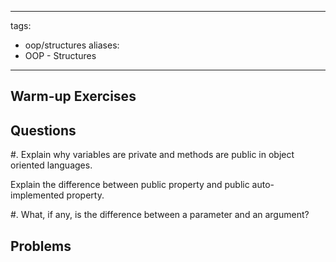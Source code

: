 <!--

DO NOT EDIT THIS FILE

Edit exercises_w_sol/oop/structures.md, and run
make exercises/oop/structures.md
instead.
-->

---
tags:
  - oop/structures
aliases:
  - OOP - Structures
---

## Warm-up Exercises

## Questions

#. Explain why variables are private and methods are public in object oriented languages.

Explain the difference between public property and public auto-implemented property.

#. What, if any, is the difference between a parameter and an argument?



## Problems